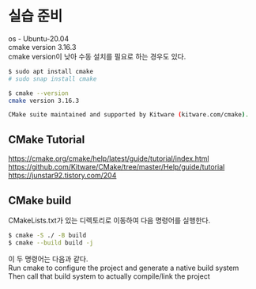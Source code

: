 # 실습 준비
os - Ubuntu-20.04\
cmake version 3.16.3\
cmake version이 낮아 수동 설치를 필요로 하는 경우도 있다.
```bash
$ sudo apt install cmake
# sudo snap install cmake

$ cmake --version
cmake version 3.16.3

CMake suite maintained and supported by Kitware (kitware.com/cmake).
```

## CMake Tutorial
https://cmake.org/cmake/help/latest/guide/tutorial/index.html  
https://github.com/Kitware/CMake/tree/master/Help/guide/tutorial
https://junstar92.tistory.com/204  

## CMake build
CMakeLists.txt가 있는 디렉토리로 이동하여 다음 명령어를 실행한다.
```bash
$ cmake -S ./ -B build
$ cmake --build build -j
```
이 두 명령어는 다음과 같다.\
Run cmake to configure the project and generate a native build system\
Then call that build system to actually compile/link the project